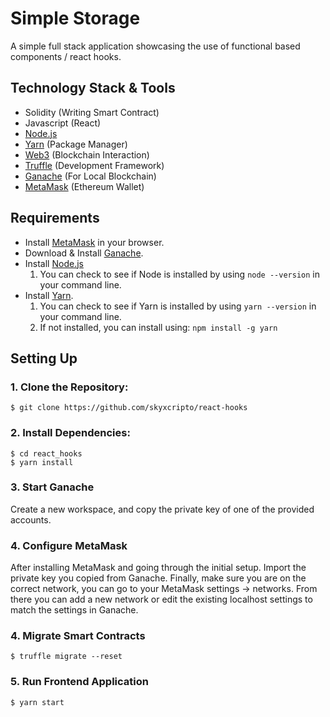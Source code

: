 # Simple Storage
A simple full stack application showcasing the use of functional based components / react hooks.

## Technology Stack & Tools
- Solidity (Writing Smart Contract)
- Javascript (React)
- [Node.js](https://nodejs.org/en/)
- [Yarn](https://yarnpkg.com/getting-started) (Package Manager)
- [Web3](https://web3js.readthedocs.io/en/v1.5.2/) (Blockchain Interaction)
- [Truffle](https://www.trufflesuite.com/docs/truffle/overview) (Development Framework)
- [Ganache](https://www.trufflesuite.com/ganache) (For Local Blockchain)
- [MetaMask](https://metamask.io/) (Ethereum Wallet)

## Requirements
- Install [MetaMask](https://metamask.io/) in your browser.
- Download & Install [Ganache](https://www.trufflesuite.com/ganache).
- Install [Node.js](https://nodejs.org/en/)
  1. You can check to see if Node is installed by using `node --version` in your command line.
- Install [Yarn](https://yarnpkg.com/getting-started).
  1. You can check to see if Yarn is installed by using `yarn --version` in your command line.
  2. If not installed, you can install using: `npm install -g yarn` 


## Setting Up
### 1. Clone the Repository:
`$ git clone https://github.com/skyxcripto/react-hooks`

### 2. Install Dependencies:
```
$ cd react_hooks
$ yarn install 
```

### 3. Start Ganache
Create a new workspace, and copy the private key of one of the provided accounts.

### 4. Configure MetaMask ​
After installing MetaMask and going through the initial setup. Import the private key you copied from Ganache. Finally, make sure you are on the correct network, you can go to your MetaMask settings -> networks. From there you can add a new network or edit the existing localhost settings to match the settings in Ganache.

### 4. Migrate Smart Contracts
`$ truffle migrate --reset`

### 5. Run Frontend Application
`$ yarn start`
